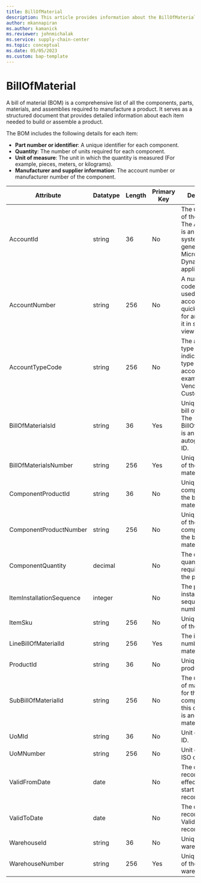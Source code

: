 ```yaml
---
title: BillOfMaterial
description: This article provides information about the BillOfMaterial entity.
author: mkannapiran
ms.author: kamanick
ms.reviewer: johnmichalak
ms.service: supply-chain-center
ms.topic: conceptual
ms.date: 05/05/2023
ms.custom: bap-template
---
```


# **BillOfMaterial**

A bill of material (BOM) is a comprehensive list of all the components, parts, materials, and assemblies required to manufacture a product. It serves as a structured document that provides detailed information about each item needed to build or assemble a product.

The BOM includes the following details for each item:
* **Part number or identifier**: A unique identifier for each component.
* **Quantity**: The number of units required for each component.
* **Unit of measure**: The unit in which the quantity is measured (For example, pieces, meters, or kilograms).
* **Manufacturer and supplier information**: The account number or manufacturer number of the component.



|	Attribute	|	Datatype	|	Length	|	Primary Key	|	Description	|
|---------------|--------|------|----------|-----------|
|	AccountId	|	string	|	36	|	No	|	The unique ID of the account. The AccountId is an internal system generated ID by Microsoft Dynamics 365 applications. |
|	AccountNumber	|	string	|	256	|	No	|	A number or code that is used for the account to quickly search for and identify it in system views.	|
|	AccountTypeCode	|	string	|	256	|	No	|	The account type code indicates the type of the account. For example, Vendor or Customer.	|
|	BillOfMaterialsId	|	string	|	36	|	Yes	|	Unique ID of the bill of materials. The BillOfMaterialsId is an autogenerated ID.	|
|	BillOfMaterialsNumber	|	string	|	256	|	Yes	|	Unique number of the bill of materials. 	|
|	ComponentProductId	|	string	|	36	|	No	|	Unique ID of the component in the bill of materials.	|
|	ComponentProductNumber	|	string	|	256	|	No	|	Unique number of the component in the bill of materials. 	|
|	ComponentQuantity	|	decimal	|		|	No	|	The component quantity required to build the product.	|
|	ItemInstallationSequence	|	integer	|		|	No	|	The product installation sequence number.	|
|	ItemSku	|	string	|	256	|	No	|	Unique number of the product	|
|	LineBillOfMaterialId	|	string	|	256	|	Yes	|	The item number of bill of materials. 	|
|	ProductId	|	string	|	36	|	No	|	Unique Id of the product	|
|	SubBillOfMaterialId	|	string	|	256	|	No	|	The unique bill of material Id for this component, if this component is another bill of material.	|
|	UoMId	|	string	|	36	|	No	|	Unit of measure ID.	|
|	UoMNumber	|	string	|	256	|	No	|	Unit of measure ISO code.	|
|	ValidFromDate	|	date	|		|	No	|	The date this record becomes effective. Valid start date of this record.	|
|	ValidToDate	|	date	|		|	No	|	The date this record expires. Valid end of this record.	|
|	WarehouseId	|	string	|	36	|	No	|	Unique id of the warehouse.	|
|	WarehouseNumber	|	string	|	256	|	Yes	|	Unique number of the warehouse.	|
